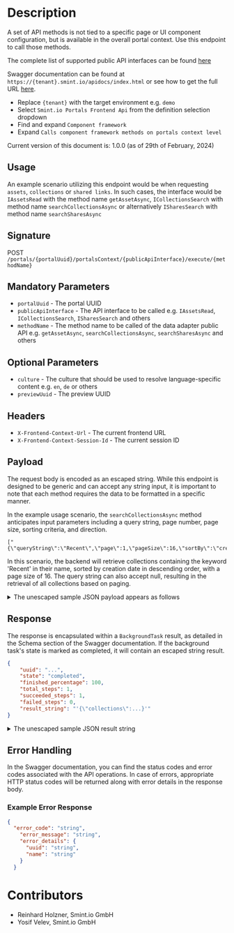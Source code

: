 Description
===========

A set of API methods is not tied to a specific page or UI component configuration, but is available in the overall portal context. Use this endpoint to call those methods.

The complete list of supported public API interfaces can be found [here](../Interfaces/README.md)

Swagger documentation can be found at `https://{tenant}.smint.io/apidocs/index.html` or see how to get the full URL [here](../../README.md#swagger-page).
- Replace `{tenant}` with the target environment e.g. `demo`
- Select `Smint.io Portals Frontend Api` from the definition selection dropdown
- Find and expand `Component framework`
- Expand `Calls component framework methods on portals context level`

Current version of this document is: 1.0.0 (as of 29th of February, 2024)

## Usage

An example scenario utilizing this endpoint would be when requesting `assets`, `collections` or `shared links`. In such cases, the interface would be `IAssetsRead` with the method name `getAssetAsync`, `ICollectionsSearch` with  method name `searchCollectionsAsync` or alternatively `ISharesSearch` with method name `searchSharesAsync`

## Signature

POST `/portals/{portalUuid}/portalsContext/{publicApiInterface}/execute/{methodName}`

## Mandatory Parameters

- `portalUuid` - The portal UUID
- `publicApiInterface` - The API interface to be called e.g. `IAssetsRead`, `ICollectionsSearch`, `ISharesSearch` and others
- `methodName` - The method name to be called of the data adapter public API e.g. `getAssetAsync`, `searchCollectionsAsync`, `searchSharesAsync` and others

## Optional Parameters

- `culture` - The culture that should be used to resolve language-specific content e.g. `en`, `de` or others
- `previewUuid` - The preview UUID

## Headers

- `X-Frontend-Context-Url` - The current frontend URL
- `X-Frontend-Context-Session-Id` - The current session ID

## Payload

The request body is encoded as an escaped string. While this endpoint is designed to be generic and can accept any string input, it is important to note that each method requires the data to be formatted in a specific manner.

In the example usage scenario, the `searchCollectionsAsync` method anticipates input parameters including a query string, page number, page size, sorting criteria, and direction.

```
["{\"queryString\":\"Recent\",\"page\":1,\"pageSize\":16,\"sortBy\":\"createdAt\",\"sortDirection\":1}"]
```

In this scenario, the backend will retrieve collections containing the keyword 'Recent' in their name, sorted by creation date in descending order, with a page size of 16. The query string can also accept null, resulting in the retrieval of all collections based on paging.

<details>
  <summary>
    The unescaped sample JSON payload appears as follows
  </summary>

```JSON
[
  {
      "queryString": "Recent",
      "page": 1,
      "pageSize": 16,
      "sortBy": "createdAt",
      "sortDirection": 1
  }
]
```

</details>

## Response

The response is encapsulated within a `BackgroundTask` result, as detailed in the Schema section of the Swagger documentation. If the background task's state is marked as completed, it will contain an escaped string result.

```JSON
{
    "uuid": "...",
    "state": "completed",
    "finished_percentage": 100,
    "total_steps": 1,
    "succeeded_steps": 1,
    "failed_steps": 0,
    "result_string": "'{\"collections\":...}'"
}
```

<details>
  <summary>
    The unescaped sample JSON result string
  </summary>

```JSON
{
  "collections": [
    {
      "collectionId": "10",
      "name": "Recent photos",
      "previews": {
        "preview": [
          {
            "largeThumbnailUrl": "...",
            "previewThumbnailUrl": "..."
          },
          {
            "largeThumbnailUrl": "...",
            "previewThumbnailUrl": "..."
          }
        ]
      },
      "totalCommentCount": 1
    }
  ],
  "details": {
    "totalResults": 1
  }
}
```

The example response shows that a collection with id '10' called 'Recent photos' is returned, which has two assets with their respective thumbnail URLs
</details>

## Error Handling

In the Swagger documentation, you can find the status codes and error codes associated with the API operations. In case of errors, appropriate HTTP status codes will be returned along with error details in the response body.

### Example Error Response

```json
{
  "error_code": "string",
    "error_message": "string",
    "error_details": {
      "uuid": "string",
      "name": "string"
    }  
  }
```

Contributors
============

- Reinhard Holzner, Smint.io GmbH
- Yosif Velev, Smint.io GmbH
